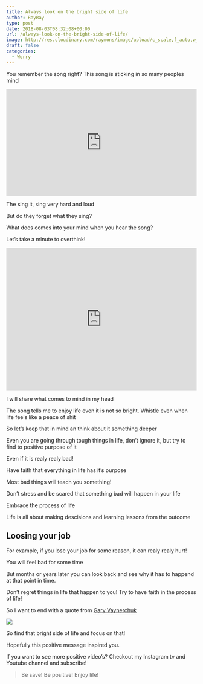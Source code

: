 ```yaml
---
title: Always look on the bright side of life
author: RayRay
type: post
date: 2018-08-03T08:32:08+00:00
url: /always-look-on-the-bright-side-of-life/
image: http://res.cloudinary.com/raymons/image/upload/c_scale,f_auto,w_2560/v1535288914/byrayray/always-look-on-the-bright-side-of-life.jpg
draft: false
categories:
  - Worry
---
```


You remember the song right? This song is sticking in so many peoples mind
<!--more-->

<div style="position:relative;height:0;padding-bottom:56.2%"><iframe src="https://www.youtube.com/embed/rKhYnotqenc?ecver=2" style="position:absolute;width:100%;height:100%;left:0" width="641" height="360" frameborder="0" allow="autoplay; encrypted-media" allowfullscreen></iframe></div>

The sing it, sing very hard and loud

But do they forget what they sing?

What does comes into your mind when you hear the song?

Let’s take a minute to overthink!

<div style="position:relative;height:0;padding-bottom:75%"><iframe src="https://www.youtube.com/embed/jHPOzQzk9Qo?ecver=2" style="position:absolute;width:100%;height:100%;left:0" width="480" height="360" frameborder="0" allow="autoplay; encrypted-media" allowfullscreen></iframe></div>

I will share what comes to mind in my head

The song tells me to enjoy life even it is not so bright. Whistle even when life feels like a peace of shit

So let’s keep that in mind an think about it something deeper

Even you are going through tough things in life, don’t ignore it, but try to find to positive purpose of it

Even if it is realy realy bad!

Have faith that everything in life has it’s purpose

Most bad things will teach you something!

Don’t stress and be scared that something bad will happen in your life

Embrace the process of life

Life is all about making descisions and learning lessons from the outcome

## Loosing your job

For example, if you lose your job for some reason, it can realy realy hurt!

You will feel bad for some time

But months or years later you can look back and see why it has to happend at that point in time.

Don’t regret things in life that happen to you! Try to have faith in the process of life!

So I want to end with a quote from [Gary Vaynerchuk](https://medium.com/@garyvee)

<img src="https://cdn-images-1.medium.com/max/1600/1*oB_9DNMygjs7EhHPInEELw.png">

So find that bright side of life and focus on that!

Hopefully this positive message inspired you.

If you want to see more positive video’s? Checkout my Instagram tv and Youtube channel and subscribe!

> Be save! Be positive! Enjoy life!